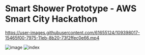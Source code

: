 # Smart Shower Prototype - AWS Smart City Hackathon

https://user-images.githubusercontent.com/61655124/109398017-15465f00-7975-11eb-8b20-73f2ffec0e66.mp4

![image](https://user-images.githubusercontent.com/61655124/109398047-31e29700-7975-11eb-9373-90bcbf11bf58.png)
![index](https://user-images.githubusercontent.com/61655124/109398051-35761e00-7975-11eb-86cb-d0dcc4f3a33f.jpeg)





